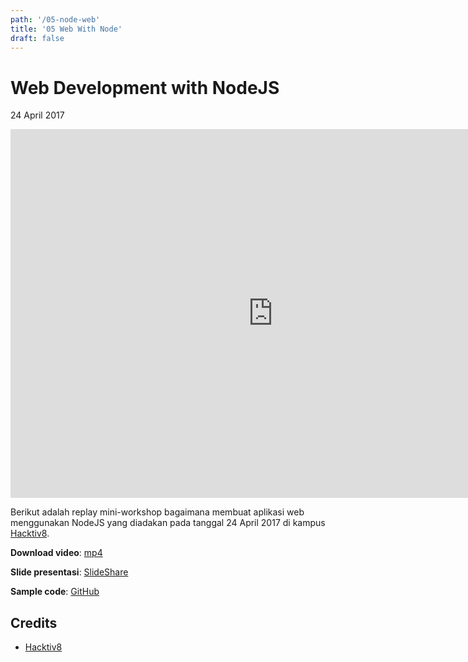 ```yaml
---
path: '/05-node-web'
title: '05 Web With Node'
draft: false
---
```


# Web Development with NodeJS

24 April 2017

<iframe width="840" height="590" src="https://www.youtube.com/embed/D7lpojnH10s" frameborder="0" allowfullscreen></iframe>

Berikut adalah replay mini-workshop bagaimana membuat aplikasi web menggunakan NodeJS yang diadakan pada tanggal 24 April 2017 di kampus [Hacktiv8](https://hacktiv8.com/).


**Download video**: [mp4](/static/videos/05-node-web.mp4)

**Slide presentasi**: [SlideShare](https://www.slideshare.net/rizafahmi/web-development-with-nodejs-79576967)

**Sample code**: [GitHub](https://github.com/rizafahmi/hacktivcash-server)


## Credits

* [Hacktiv8](https://hacktiv8.com/)
